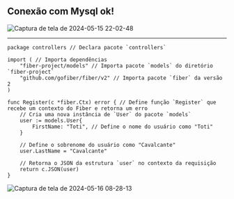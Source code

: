 ## Conexão com Mysql ok!

![Captura de tela de 2024-05-15 22-02-48](https://github.com/Romilsonlonan/projeto-go-fiber/assets/90980220/59dccefd-6af6-4261-a873-3bc9350e00aa)

<hr>

```
package controllers // Declara pacote `controllers`

import ( // Importa dependências
    "fiber-project/models" // Importa pacote `models` do diretório `fiber-project`
    "github.com/gofiber/fiber/v2" // Importa pacote `fiber` da versão 2
)

func Register(c *fiber.Ctx) error { // Define função `Register` que recebe um contexto do Fiber e retorna um erro
    // Cria uma nova instância de `User` do pacote `models`
    user := models.User{
        FirstName: "Toti", // Define o nome do usuário como "Toti"
    }

    // Define o sobrenome do usuário como "Cavalcante"
    user.LastName = "Cavalcante"

    // Retorna o JSON da estrutura `user` no contexto da requisição
    return c.JSON(user)
}

```

![Captura de tela de 2024-05-16 08-28-13](https://github.com/Romilsonlonan/projeto-go-fiber/assets/90980220/eb45d396-0237-4ed6-8a90-79c294dc8ff9)




